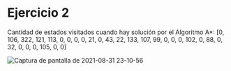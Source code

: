 # Ejercicio 2
Cantidad de estados visitados cuando hay solución por el Algoritmo A*: [0, 106, 322, 121, 113, 0, 0, 0, 0, 21, 0, 43, 22, 133, 107, 99, 0, 0, 0, 102, 0, 88, 0, 32, 0, 0, 0, 105, 0, 0]

![Captura de pantalla de 2021-08-31 23-10-56](https://user-images.githubusercontent.com/63267942/131600690-fad63c5a-14bb-4f9e-8b58-55f27f26e708.png)
